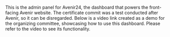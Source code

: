 This is the admin panel for Avenir24, the dashboard that powers the front-facing Avenir website. The certificate commit was a test conducted after Avenir, so it can be disregarded. Below is a video link created as a demo for the organizing committee, showcasing how to use this dashboard. Please refer to the video to see its functionality.
